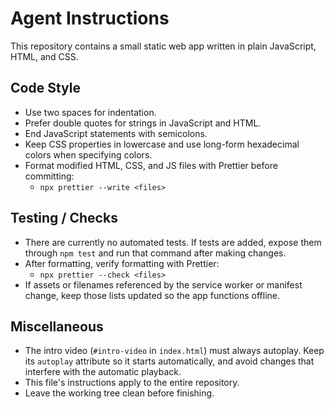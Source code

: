 # Agent Instructions

This repository contains a small static web app written in plain JavaScript, HTML, and CSS.

## Code Style

- Use two spaces for indentation.
- Prefer double quotes for strings in JavaScript and HTML.
- End JavaScript statements with semicolons.
- Keep CSS properties in lowercase and use long-form hexadecimal colors when specifying colors.
- Format modified HTML, CSS, and JS files with Prettier before committing:
  - `npx prettier --write <files>`

## Testing / Checks

- There are currently no automated tests. If tests are added, expose them through `npm test` and run that command after making changes.
- After formatting, verify formatting with Prettier:
  - `npx prettier --check <files>`
- If assets or filenames referenced by the service worker or manifest change, keep those lists updated so the app functions offline.

## Miscellaneous

- The intro video (`#intro-video` in `index.html`) must always autoplay. Keep its `autoplay` attribute so it starts automatically, and avoid changes that interfere with the automatic playback.
- This file's instructions apply to the entire repository.
- Leave the working tree clean before finishing.
